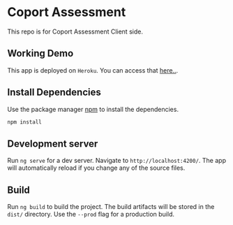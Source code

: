 # Coport Assessment

This repo is for Coport Assessment Client side.

## Working Demo

This app is deployed on `Heroku`. You can access that [here..](https://coport-assessment.herokuapp.com/).

## Install Dependencies

Use the package manager [npm](https://www.npmjs.com/) to install the dependencies.

```bash
npm install
```

## Development server

Run `ng serve` for a dev server. Navigate to `http://localhost:4200/`. The app will automatically reload if you change any of the source files.

## Build

Run `ng build` to build the project. The build artifacts will be stored in the `dist/` directory. Use the `--prod` flag for a production build.
